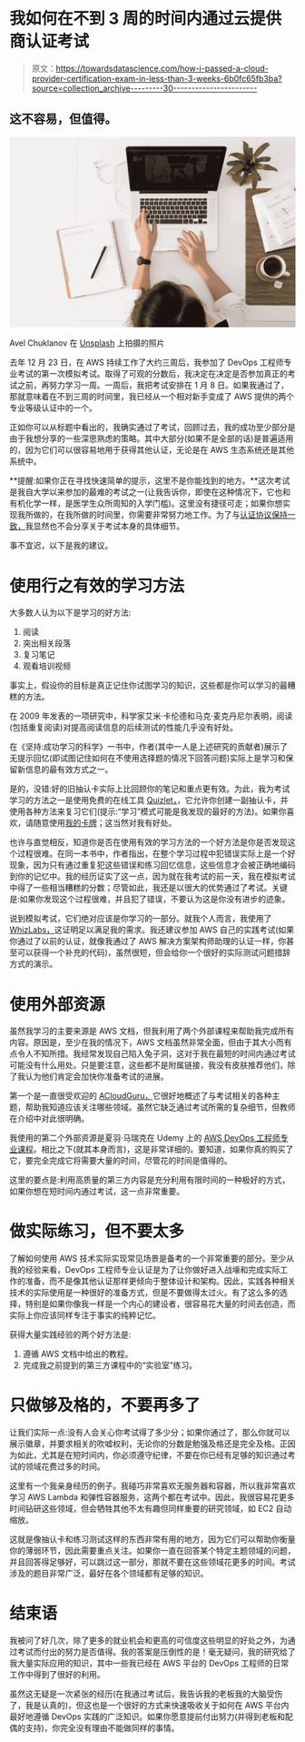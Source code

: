 # 我如何在不到 3 周的时间内通过云提供商认证考试

> 原文：<https://towardsdatascience.com/how-i-passed-a-cloud-provider-certification-exam-in-less-than-3-weeks-6b0fc65fb3ba?source=collection_archive---------30----------------------->

## 这不容易，但值得。

![](img/d310a4a3ae6e533c9b301a3238ea5d52.png)

Avel Chuklanov 在 [Unsplash](https://unsplash.com?utm_source=medium&utm_medium=referral) 上拍摄的照片

去年 12 月 23 日，在 AWS 持续工作了大约三周后，我参加了 DevOps 工程师专业考试的第一次模拟考试。取得了可观的分数后，我决定在决定是否参加真正的考试之前，再努力学习一周。一周后，我把考试安排在 1 月 8 日。如果我通过了，那就意味着在不到三周的时间里，我已经从一个相对新手变成了 AWS 提供的两个专业等级认证中的一个。

正如你可以从标题中看出的，我确实通过了考试，回顾过去，我的成功至少部分是由于我想分享的一些深思熟虑的策略。其中大部分(如果不是全部的话)是普遍适用的，因为它们可以很容易地用于获得其他认证，无论是在 AWS 生态系统还是其他系统中。

**提醒:如果你正在寻找快速简单的提示，这里不是你能找到的地方。**这次考试是我自大学以来参加的最难的考试之一(让我告诉你，即使在这种情况下，它也和有机化学一样，是医学生众所周知的入学门槛)。这里没有捷径可走；如果你想实现我所做的，在我所做的时间里，你需要非常努力地工作。为了与[认证协议保持一致，](https://aws.amazon.com/certification/certification-agreement/)我显然也不会分享关于考试本身的具体细节。

事不宜迟，以下是我的建议。

# 使用行之有效的学习方法

大多数人认为以下是学习的好方法:

1.  阅读
2.  突出相关段落
3.  复习笔记
4.  观看培训视频

事实上，假设你的目标是真正记住你试图学习的知识，这些都是你可以学习的最糟糕的方法。

在 2009 年发表的一项研究中，科学家艾米·卡伦德和马克·麦克丹尼尔表明，阅读(包括重复阅读)对提高阅读信息的后续测试的性能几乎没有好处。

在《坚持:成功学习的科学》一书中，作者(其中一人是上述研究的贡献者)展示了无提示回忆(即试图记住如何在不使用选择题的情况下回答问题)实际上是学习和保留新信息的最有效方式之一。

是的，没错:好的旧抽认卡实际上比回顾你的笔记和重点更有效。为此，我为考试学习的方法之一是使用免费的在线工具 [Quizlet，](https://quizlet.com/)，它允许你创建一副抽认卡，并使用各种方法来复习它们(提示:“学习”模式可能是我发现的最好的方法)。如果你喜欢，请随意使用[我的卡牌](https://quizlet.com/_7rcn6z?x=1jqt&i=aqhef)；这当然对我有好处。

也许与直觉相反，知道你是否在使用有效的学习方法的一个好方法是你是否发现这个过程很难。在同一本书中，作者指出，在整个学习过程中犯错误实际上是一个好现象，因为只有通过重复犯这些错误和练习回忆信息，这些信息才会被正确地编码到你的记忆中。我的经历证实了这一点，因为就在我考试的前一天，我在模拟考试中得了一些相当糟糕的分数；尽管如此，我还是以很大的优势通过了考试。关键是:如果你发现这个过程很难，并且犯了错误，不要认为这是你没有进步的迹象。

说到模拟考试，它们绝对应该是你学习的一部分。就我个人而言，我使用了 [WhizLabs，](https://whizlabs.com)这证明足以满足我的需求。我还建议参加 AWS 自己的实践考试(如果你通过了以前的认证，就像我通过了 AWS 解决方案架构师助理的认证一样，你甚至可以获得一个补充的代码)，虽然很短，但会给你一个很好的实际测试问题措辞方式的演示。

# 使用外部资源

虽然我学习的主要来源是 AWS 文档，但我利用了两个外部课程来帮助我完成所有内容。原因是，至少在我的情况下，AWS 文档虽然非常全面，但由于其大小而有点令人不知所措。我经常发现自己陷入兔子洞，这对于我在最短的时间内通过考试可能没有什么用处。只是要注意，这些都不是附属链接，我没有皮肤推荐他们，除了我认为他们肯定会加快你准备考试的进展。

第一个是一直很受欢迎的 [ACloudGuru，](https://acloud.guru)它很好地概述了与考试相关的各种主题，帮助我知道应该关注哪些领域。虽然它缺乏通过考试所需的复杂细节，但教师在介绍中对此很明确。

我使用的第二个外部资源是夏羽·马瑞克在 Udemy 上的 [AWS DevOps 工程师专业课程](https://www.udemy.com/course/aws-certified-devops-engineer-professional-hands-on/)。相比之下(就其本身而言)，这是非常详细的。要知道，如果你真的购买了它，要完全完成它将需要大量的时间，尽管花的时间是值得的。

这里的要点是:利用高质量的第三方内容是充分利用有限时间的一种极好的方式，如果你想在短时间内通过考试，这一点非常重要。

# 做实际练习，但不要太多

了解如何使用 AWS 技术实际实现常见场景是备考的一个非常重要的部分。至少从我的经验来看，DevOps 工程师专业认证是为了让你做好进入战壕和完成实际工作的准备，而不是像其他认证那样更倾向于整体设计和架构。因此，实践各种相关技术的实际使用是一种很好的准备方式，但是不要做得太过火。有了这么多的选择，特别是如果你像我一样是一个内心的建设者，很容易花大量的时间去创造，而实际上你应该同样专注于事实的纯粹记忆。

获得大量实践经验的两个好方法是:

1.  遵循 AWS 文档中给出的教程。
2.  完成我之前提到的第三方课程中的“实验室”练习。

# 只做够及格的，不要再多了

让我们实际一点:没有人会关心你考试得了多少分；如果你通过了，那么你就可以展示徽章，并要求相关的吹嘘权利，无论你的分数是勉强及格还是完全及格。正因为如此，尤其是在短时间内，你必须遵守纪律，不要在你已经有足够的知识通过考试的领域花费过多的时间。

这里有一个我亲身经历的例子。我碰巧非常喜欢无服务器和容器，所以我非常喜欢学习 AWS Lambda 和弹性容器服务，这两个都在考试中。因此，我很容易花更多时间钻研这些领域，但会牺牲其他不太有趣但同样重要的研究领域，如 EC2 自动缩放。

这就是像抽认卡和练习测试这样的东西非常有用的地方，因为它们可以帮助你衡量你的薄弱环节，因此需要重点关注。如果你一直在回答某个特定主题领域的问题，并且回答得足够好，可以跳过这一部分，那就不要在这些领域花更多的时间。考试涉及的题目非常广泛，最好在各个领域都有足够的知识。

# 结束语

我被问了好几次，除了更多的就业机会和更高的可信度这些明显的好处之外，为通过考试而付出的努力是否值得。我的答案是压倒性的是！毫无疑问，我的研究给了我大量实际应用的知识，其中一些我已经在 AWS 平台的 DevOps 工程师的日常工作中得到了很好的利用。

虽然这无疑是一次紧张的经历(在我通过考试后，我告诉我的老板我的大脑受伤了，我是认真的)，但这也是一个很好的方式来快速吸收关于如何在 AWS 平台内最好地遵循 DevOps 实践的广泛知识。如果你愿意提前付出努力(并得到老板和配偶的支持)，你完全没有理由不能做同样的事情。